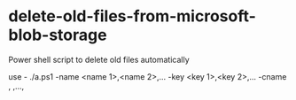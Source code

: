 # delete-old-files-from-microsoft-blob-storage
Power shell script to delete old files automatically

use - ./a.ps1 -name <name 1>,<name 2>,...<name n> -key <key 1>,<key 2>,...<key n> -cname <conainer-1-a> <conainer-1-b>,<conainer-2-a> <conainer-2-b>,...,<container-n-a> <container-n-b>   
